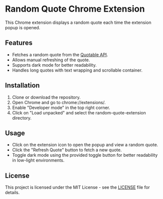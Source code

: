 # Random Quote Chrome Extension

This Chrome extension displays a random quote each time the extension popup is opened.

## Features

- Fetches a random quote from the [Quotable API](https://api.quotable.io/random).
- Allows manual refreshing of the quote.
- Supports dark mode for better readability.
- Handles long quotes with text wrapping and scrollable container.

## Installation

1. Clone or download the repository.
2. Open Chrome and go to chrome://extensions/.
3. Enable "Developer mode" in the top right corner.
4. Click on "Load unpacked" and select the random-quote-extension directory.

## Usage

- Click on the extension icon to open the popup and view a random quote.
- Click the "Refresh Quote" button to fetch a new quote.
- Toggle dark mode using the provided toggle button for better readability in low-light environments.

## License

This project is licensed under the MIT License - see the [LICENSE](LICENSE) file for details.
